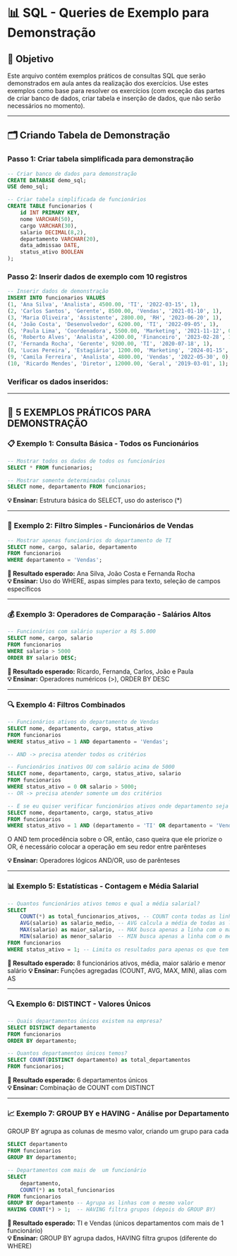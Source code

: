 # 📊 SQL - Queries de Exemplo para Demonstração

## 🎯 Objetivo

Este arquivo contém exemplos práticos de consultas SQL que serão demonstrados em aula antes da realização dos exercícios. Use estes exemplos como base para resolver os exercícios (com exceção das partes de criar banco de dados, criar tabela e inserção de dados, que não serão necessários no momento).

---

## 🗂️ Criando Tabela de Demonstração

### Passo 1: Criar tabela simplificada para demonstração

```sql
-- Criar banco de dados para demonstração
CREATE DATABASE demo_sql;
USE demo_sql;

-- Criar tabela simplificada de funcionários
CREATE TABLE funcionarios (
    id INT PRIMARY KEY,
    nome VARCHAR(50),
    cargo VARCHAR(30),
    salario DECIMAL(8,2),
    departamento VARCHAR(20),
    data_admissao DATE,
    status_ativo BOOLEAN
);
```

### Passo 2: Inserir dados de exemplo com 10 registros

```sql
-- Inserir dados de demonstração
INSERT INTO funcionarios VALUES
(1, 'Ana Silva', 'Analista', 4500.00, 'TI', '2022-03-15', 1),
(2, 'Carlos Santos', 'Gerente', 8500.00, 'Vendas', '2021-01-10', 1),
(3, 'Maria Oliveira', 'Assistente', 2800.00, 'RH', '2023-06-20', 1),
(4, 'João Costa', 'Desenvolvedor', 6200.00, 'TI', '2022-09-05', 1),
(5, 'Paula Lima', 'Coordenadora', 5500.00, 'Marketing', '2021-11-12', 0),
(6, 'Roberto Alves', 'Analista', 4200.00, 'Financeiro', '2023-02-28', 1),
(7, 'Fernanda Rocha', 'Gerente', 9200.00, 'TI', '2020-07-18', 1),
(8, 'Lucas Pereira', 'Estagiário', 1200.00, 'Marketing', '2024-01-15', 1),
(9, 'Camila Ferreira', 'Analista', 4800.00, 'Vendas', '2022-05-30', 0),
(10, 'Ricardo Mendes', 'Diretor', 12000.00, 'Geral', '2019-03-01', 1);
```

### Verificar os dados inseridos:

---

## 🚀 **5 EXEMPLOS PRÁTICOS PARA DEMONSTRAÇÃO**

### 📋 **Exemplo 1: Consulta Básica - Todos os Funcionários**

```sql
-- Mostrar todos os dados de todos os funcionários
SELECT * FROM funcionarios;
```

```sql
-- Mostrar somente determinadas colunas
SELECT nome, departamento FROM funcionarios;
```

**💡 Ensinar:** Estrutura básica do SELECT, uso do asterisco (\*)

---

### 👥 **Exemplo 2: Filtro Simples - Funcionários de Vendas**

```sql
-- Mostrar apenas funcionários do departamento de TI
SELECT nome, cargo, salario, departamento
FROM funcionarios
WHERE departamento = 'Vendas';
```

**🎯 Resultado esperado:** Ana Silva, João Costa e Fernanda Rocha  
**💡 Ensinar:** Uso do WHERE, aspas simples para texto, seleção de campos específicos

---

### 💰 **Exemplo 3: Operadores de Comparação - Salários Altos**

```sql
-- Funcionários com salário superior a R$ 5.000
SELECT nome, cargo, salario
FROM funcionarios
WHERE salario > 5000
ORDER BY salario DESC;
```

**🎯 Resultado esperado:** Ricardo, Fernanda, Carlos, João e Paula  
**💡 Ensinar:** Operadores numéricos (>), ORDER BY DESC

---

### 🔍 **Exemplo 4: Filtros Combinados**

```sql
-- Funcionários ativos do departamento de Vendas
SELECT nome, departamento, cargo, status_ativo
FROM funcionarios
WHERE status_ativo = 1 AND departamento = 'Vendas';

-- AND -> precisa atender todos os critérios
```

```sql
-- Funcionários inativos OU com salário acima de 5000
SELECT nome, departamento, cargo, status_ativo, salario
FROM funcionarios
WHERE status_ativo = 0 OR salario > 5000;
-- OR -> precisa atender somente um dos critérios
```

```sql
-- E se eu quiser verificar funcionários ativos onde departamento seja ou de TI ou de Vendas?
SELECT nome, departamento, cargo, status_ativo
FROM funcionarios
WHERE status_ativo = 1 AND (departamento = 'TI' OR departamento = 'Vendas');
```

O AND tem procedência sobre o OR, então, caso queira que ele priorize o OR, é necessário colocar a operação em seu redor entre parênteses

**💡 Ensinar:** Operadores lógicos AND/OR, uso de parênteses

---

### 📊 **Exemplo 5: Estatísticas - Contagem e Média Salarial**

```sql
-- Quantos funcionários ativos temos e qual a média salarial?
SELECT
    COUNT(*) as total_funcionarios_ativos, -- COUNT conta todas as linhas
    AVG(salario) as salario_medio, -- AVG calcula a média de todas as linhas da coluna selecionada
    MAX(salario) as maior_salario, -- MAX busca apenas a linha com o maior valor da coluna selecionada
    MIN(salario) as menor_salario  -- MIN busca apenas a linha com o menor valor da coluna selecionada
FROM funcionarios
WHERE status_ativo = 1; -- Limita os resultados para apenas os que tem status_ativo = 1
```

**🎯 Resultado esperado:** 8 funcionários ativos, média, maior salário e menor salário
**💡 Ensinar:** Funções agregadas (COUNT, AVG, MAX, MIN), alias com AS

---

### 🔍 **Exemplo 6: DISTINCT - Valores Únicos**

```sql
-- Quais departamentos únicos existem na empresa?
SELECT DISTINCT departamento
FROM funcionarios
ORDER BY departamento;
```

```sql
-- Quantos departamentos únicos temos?
SELECT COUNT(DISTINCT departamento) as total_departamentos
FROM funcionarios;
```

**🎯 Resultado esperado:** 6 departamentos únicos  
**💡 Ensinar:** Combinação de COUNT com DISTINCT

---

### 📈 **Exemplo 7: GROUP BY e HAVING - Análise por Departamento**

GROUP BY agrupa as colunas de mesmo valor, criando um grupo para cada

```sql
SELECT departamento
FROM funcionarios
GROUP BY departamento;
```


```sql
-- Departamentos com mais de  um funcionário
SELECT
    departamento,
    COUNT(*) as total_funcionarios
FROM funcionarios
GROUP BY departamento -- Agrupa as linhas com o mesmo valor
HAVING COUNT(*) > 1;  -- HAVING filtra grupos (depois do GROUP BY)
```

**🎯 Resultado esperado:** TI e Vendas (únicos departamentos com mais de 1 funcionário)  
**💡 Ensinar:** GROUP BY agrupa dados, HAVING filtra grupos (diferente do WHERE)
